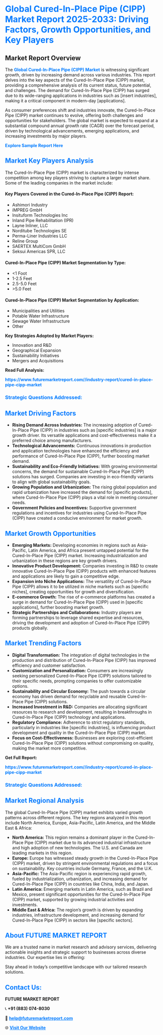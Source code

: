 <h1 style="color: #007BFF;">Global Cured-In-Place Pipe (CIPP) Market Report 2025-2033: Driving Factors, Growth Opportunities, and Key Players</h1>

<section id="overview">
<h2>Market Report Overview</h2>
<p>The <a href="https://www.futuremarketreport.com//industry-report/cured-in-place-pipe-cipp-market" style="color: #007BFF; text-decoration: none;"><strong>Global Cured-In-Place Pipe (CIPP) Market</strong></a> is witnessing significant growth, driven by increasing demand across various industries. This report delves into the key aspects of the Cured-In-Place Pipe (CIPP) market, providing a comprehensive analysis of its current status, future potential, and challenges. The demand for Cured-In-Place Pipe (CIPP) has surged due to its wide-ranging applications in industries such as [insert industries], making it a critical component in modern-day [applications].</p>
<p>As consumer preferences shift and industries innovate, the Cured-In-Place Pipe (CIPP) market continues to evolve, offering both challenges and opportunities for stakeholders. The global market is expected to expand at a substantial compound annual growth rate (CAGR) over the forecast period, driven by technological advancements, emerging applications, and increasing investments by major players.</p>
</section>

<section id="overview">
<p><a href="https://www.futuremarketreport.com//request-sample/reportId=89409" style="color: #007BFF; text-decoration: none;"><strong>Explore Sample Report Here</strong></a></p>
</section>

<section id="key-players">
<h2 style="color: #007BFF;">Market Key Players Analysis</h2>
<p>The Cured-In-Place Pipe (CIPP) market is characterized by intense competition among key players striving to capture a larger market share. Some of the leading companies in the market include:</p>
<h4>Key Players Covered in the Cured-In-Place Pipe (CIPP) Report:</h4>
<ul><li>Ashimori Industry</li><li>iMPREG GmbH</li><li>Insituform Technologies Inc</li><li>Inland Pipe Rehabilitation (IPR)</li><li>Layne Inliner, LLC</li><li>Norditube Technologies SE</li><li>Perma-Liner Industries LLC</li><li>Reline Group</li><li>SAERTEX MultiCom GmbH</li><li>Seksui Americas SPR, LLC</li></ul>
<h4>Cured-In-Place Pipe (CIPP) Market Segmentation by Type:</h4>
<ul><li>&lt;1 Foot</li><li>1-2.5 Feet</li><li>2.5-5.0 Feet</li><li>&gt;5.0 Feet</li></ul>

<h4>Cured-In-Place Pipe (CIPP) Market Segmentation by Application:</h4>
<ul><li>Municipalities and Utilities</li><li>Potable Water Infrastructure</li><li>Sewage Water Infrastructure</li><li>Other</li></ul>
<p><strong>Key Strategies Adopted by Market Players:</strong></p>
<ul>
<li>Innovation and R&D</li>
<li>Geographical Expansion</li>
<li>Sustainability Initiatives</li>
<li>Mergers and Acquisitions</li>
</ul>
</section>

<section>
<p><strong>Read Full Analysis: </strong></p><a href="https://www.futuremarketreport.com//industry-report/cured-in-place-pipe-cipp-market" style="color: #007BFF; text-decoration: none;"><strong>https://www.futuremarketreport.com//industry-report/cured-in-place-pipe-cipp-market</strong></a>
<h3 style="color: #007BFF;">Strategic Questions Addressed:</h3>
</section>

<section id="driving-factors">
<h2 style="color: #007BFF;">Market Driving Factors</h2>
<ul>
<li><strong>Rising Demand Across Industries:</strong> The increasing adoption of Cured-In-Place Pipe (CIPP) in industries such as [specific industries] is a major growth driver. Its versatile applications and cost-effectiveness make it a preferred choice among manufacturers.</li>
<li><strong>Technological Advancements:</strong> Continuous innovations in production and application technologies have enhanced the efficiency and performance of Cured-In-Place Pipe (CIPP), further boosting market demand.</li>
<li><strong>Sustainability and Eco-Friendly Initiatives:</strong> With growing environmental concerns, the demand for sustainable Cured-In-Place Pipe (CIPP) solutions has surged. Companies are investing in eco-friendly variants to align with global sustainability goals.</li>
<li><strong>Growing Population and Urbanization:</strong> The rising global population and rapid urbanization have increased the demand for [specific products], where Cured-In-Place Pipe (CIPP) plays a vital role in meeting consumer needs.</li>
<li><strong>Government Policies and Incentives:</strong> Supportive government regulations and incentives for industries using Cured-In-Place Pipe (CIPP) have created a conducive environment for market growth.</li>
</ul>
</section>

<section id="growth-opportunities">
<h2 style="color: #007BFF;">Market Growth Opportunities</h2>
<ul>
<li><strong>Emerging Markets:</strong> Developing economies in regions such as Asia-Pacific, Latin America, and Africa present untapped potential for the Cured-In-Place Pipe (CIPP) market. Increasing industrialization and urbanization in these regions are key growth drivers.</li>
<li><strong>Innovative Product Development:</strong> Companies investing in R&D to create innovative Cured-In-Place Pipe (CIPP) products with enhanced features and applications are likely to gain a competitive edge.</li>
<li><strong>Expansion into Niche Applications:</strong> The versatility of Cured-In-Place Pipe (CIPP) allows it to be utilized in niche markets such as [specific niches], creating opportunities for growth and diversification.</li>
<li><strong>E-commerce Growth:</strong> The rise of e-commerce platforms has created a surge in demand for Cured-In-Place Pipe (CIPP) used in [specific applications], further boosting market growth.</li>
<li><strong>Strategic Partnerships and Collaborations:</strong> Industry players are forming partnerships to leverage shared expertise and resources, driving the development and adoption of Cured-In-Place Pipe (CIPP) products globally.</li>
</ul>
</section>

<section id="trending-factors">
<h2 style="color: #007BFF;">Market Trending Factors</h2>
<ul>
<li><strong>Digital Transformation:</strong> The integration of digital technologies in the production and distribution of Cured-In-Place Pipe (CIPP) has improved efficiency and customer satisfaction.</li>
<li><strong>Customization and Personalization:</strong> Consumers are increasingly seeking personalized Cured-In-Place Pipe (CIPP) solutions tailored to their specific needs, prompting companies to offer customizable options.</li>
<li><strong>Sustainability and Circular Economy:</strong> The push towards a circular economy has driven demand for recyclable and reusable Cured-In-Place Pipe (CIPP) solutions.</li>
<li><strong>Increased Investment in R&D:</strong> Companies are allocating significant resources to research and development, resulting in breakthroughs in Cured-In-Place Pipe (CIPP) technology and applications.</li>
<li><strong>Regulatory Compliance:</strong> Adherence to strict regulatory standards, particularly in industries like [specific industries], is influencing product development and quality in the Cured-In-Place Pipe (CIPP) market.</li>
<li><strong>Focus on Cost-Effectiveness:</strong> Businesses are exploring cost-efficient Cured-In-Place Pipe (CIPP) solutions without compromising on quality, making the market more competitive.</li>
</ul>
</section>

<section>
<p><strong>Get Full Report: </strong></p><a href="https://www.futuremarketreport.com//industry-report/cured-in-place-pipe-cipp-market" style="color: #007BFF; text-decoration: none;"><strong>https://www.futuremarketreport.com//industry-report/cured-in-place-pipe-cipp-market</strong></a>
<h3 style="color: #007BFF;">Strategic Questions Addressed:</h3>
</section>


<section id="regional-analysis">
<h2 style="color: #007BFF;">Market Regional Analysis</h2>
<p>The global Cured-In-Place Pipe (CIPP) market exhibits varied growth patterns across different regions. The key regions analyzed in this report include North America, Europe, Asia-Pacific, Latin America, and the Middle East & Africa:</p>
<ul>
<li><strong>North America:</strong> This region remains a dominant player in the Cured-In-Place Pipe (CIPP) market due to its advanced industrial infrastructure and high adoption of new technologies. The U.S. and Canada are leading markets in this region.</li>
<li><strong>Europe:</strong> Europe has witnessed steady growth in the Cured-In-Place Pipe (CIPP) market, driven by stringent environmental regulations and a focus on sustainability. Key countries include Germany, France, and the U.K.</li>
<li><strong>Asia-Pacific:</strong> The Asia-Pacific region is experiencing rapid growth, fueled by industrialization, urbanization, and increasing demand for Cured-In-Place Pipe (CIPP) in countries like China, India, and Japan.</li>
<li><strong>Latin America:</strong> Emerging markets in Latin America, such as Brazil and Mexico, present significant opportunities for the Cured-In-Place Pipe (CIPP) market, supported by growing industrial activities and investments.</li>
<li><strong>Middle East & Africa:</strong> The region’s growth is driven by expanding industries, infrastructure development, and increasing demand for Cured-In-Place Pipe (CIPP) in sectors like [specific sectors].</li>
</ul>
</section>

<footer>
<h2 style="color: #007BFF;">About FUTURE MARKET REPORT</h2>
<p>We are a trusted name in market research and advisory services, delivering actionable insights and strategic support to businesses across diverse industries. Our expertise lies in offering:</p>

<p>Stay ahead in today’s competitive landscape with our tailored research solutions.</p>

<h2 style="color: #007BFF;">Contact Us:</h2>
<p><strong>FUTURE MARKET REPORT</strong></p>
<p>📞 <strong>+91 (883) 074-8030</strong></p>
<p>📧 <strong><a href="mailto:help@futuremarketreport.com" style="color: #007BFF;">help@futuremarketreport.com</a></strong></p>
<p>🌐 <strong><a href="https://www.futuremarketreport.com/" style="color: #007BFF;">Visit Our Website</a></strong></p>
</footer>